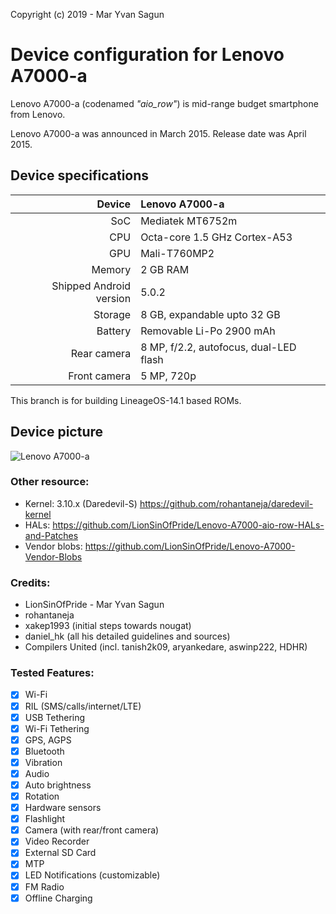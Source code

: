 Copyright (c) 2019 - Mar Yvan Sagun

Device configuration for Lenovo A7000-a
==============
Lenovo A7000-a (codenamed _"aio_row"_) is mid-range budget smartphone from Lenovo.

Lenovo A7000-a was announced in March 2015. Release date was April 2015.

## Device specifications

| Device       | Lenovo A7000-a		                         |
| -----------: | :---------------------------------------------- |
| SoC          | Mediatek MT6752m                                |
| CPU          | Octa-core 1.5 GHz Cortex-A53                    |
| GPU          | Mali-T760MP2                                    |
| Memory       | 2 GB RAM                                        |
| Shipped Android version | 5.0.2                                |
| Storage      | 8 GB, expandable upto 32 GB                     |
| Battery      | Removable Li-Po 2900 mAh                        |
| Rear camera  | 8 MP, f/2.2, autofocus, dual-LED flash          |
| Front camera | 5 MP, 720p                                      |

This branch is for building LineageOS-14.1 based ROMs.

## Device picture
![Lenovo A7000-a](https://i0.wp.com/Www.HalabTech.com/wp-content/uploads/2016/06/lenovo-a700-a.jpg?fit=700%2C350&ssl=1 "Lenovo A7000-a Black")

### Other resource:
  - Kernel: 3.10.x (Daredevil-S) https://github.com/rohantaneja/daredevil-kernel
  - HALs: https://github.com/LionSinOfPride/Lenovo-A7000-aio-row-HALs-and-Patches
  - Vendor blobs: https://github.com/LionSinOfPride/Lenovo-A7000-Vendor-Blobs

### Credits:
  - LionSinOfPride - Mar Yvan Sagun
  - rohantaneja
  - xakep1993 (initial steps towards nougat)
  - daniel_hk (all his detailed guidelines and sources)
  - Compilers United (incl. tanish2k09, aryankedare, aswinp222, HDHR)

### Tested Features:
  - [x] Wi-Fi
  - [x] RIL (SMS/calls/internet/LTE)
  - [x] USB Tethering
  - [x] Wi-Fi Tethering
  - [x] GPS, AGPS
  - [x] Bluetooth
  - [x] Vibration
  - [x] Audio
  - [x] Auto brightness
  - [x] Rotation
  - [x] Hardware sensors
  - [x] Flashlight
  - [x] Camera (with rear/front camera)
  - [x] Video Recorder
  - [x] External SD Card
  - [x] MTP 
  - [x] LED Notifications (customizable)
  - [x] FM Radio
  - [x] Offline Charging

